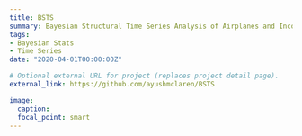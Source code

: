 ```yaml
---
title: BSTS
summary: Bayesian Structural Time Series Analysis of Airplanes and IncomeAnalysis Data
tags:
- Bayesian Stats
- Time Series
date: "2020-04-01T00:00:00Z"

# Optional external URL for project (replaces project detail page).
external_link: https://github.com/ayushmclaren/BSTS

image:
  caption: 
  focal_point: smart
---
```

